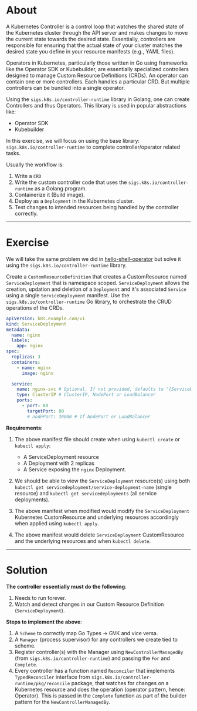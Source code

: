 # About

A Kubernetes Controller is a control loop that watches the shared state of the Kubernetes cluster through the API server and makes changes to move the current state towards the desired state. Essentially, controllers are responsible for ensuring that the actual state of your cluster matches the desired state you define in your resource manifests (e.g., YAML files).

Operators in Kubernetes, particularly those written in Go using frameworks like the Operator SDK or Kubebuilder, are essentially specialized controllers designed to manage Custom Resource Definitions (CRDs). An operator can contain one or more controllers. Each handles a particular CRD. But multiple controllers can be bundled into a single operator.

Using the `sigs.k8s.io/controller-runtime` library in Golang, one can create Controllers and thus Operators. This library is used in popular abstractions like:

- Operator SDK
- Kubebuilder

In this exercise, we will focus on using the base library: `sigs.k8s.io/controller-runtime` to complete controller/operator related tasks.

Usually the workflow is:

1. Write a `CRD`
2. Write the custom controller code that uses the `sigs.k8s.io/controller-runtime` as a Golang program.
3. Containerize it (Build image).
4. Deploy as a `Deployment` in the Kubernetes cluster.
5. Test changes to intended resources being handled by the controller correctly.

---

# Exercise

We will take the same problem we did in [hello-shell-operator](../01-hello-shell-operator/README.md) but solve it using the `sigs.k8s.io/controller-runtime` library.

Create a `CustomResourceDefinition` that creates a CustomResource named `ServiceDeployment` that is namespace scoped.
`ServiceDeployment` allows the creation, updation and deletion of a `Deployment` and it's associated `Service` using a single `ServiceDeployment` manifest. Use the `sigs.k8s.io/controller-runtime` Go library, to orchestrate the CRUD operations of the CRDs.

```yaml
apiVersion: k8s.example.com/v1
kind: ServiceDeployment
metadata:
  name: nginx
  labels:
    app: nginx
spec:
  replicas: 3
  containers:
    - name: nginx
      image: nginx

  service:
    name: nginx-svc # Optional. If not provided, defaults to "{ServiceDeployment.metadata.name}-svc"
    type: ClusterIP # ClusterIP, NodePort or LoadBalancer
    ports:
      - port: 80
        targetPort: 80
        # nodePort: 30080 # If NodePort or LoadBalancer
```

**Requirements**:

1. The above manifest file should create when using `kubectl create` or `kubectl apply`:

   - A ServiceDeployment resource
   - A Deployment with 2 replicas
   - A Service exposing the `nginx` Deployment.

2. We should be able to view the `ServiceDeployment` resource(s) using both `kubectl get servicedeployment/service-deployment-name` (single resource) and `kubectl get servicedeployments` (all service deployments).
3. The above manifest when modified would modify the `ServiceDeployment` Kubernetes CustomResource and underlying resources accordingly when applied using `kubectl apply`.
4. The above manifest would delete `ServiceDeployment` CustomResource and the underlying resources and when `kubectl delete`.

---

# Solution

**The controller essentially must do the following**:

1. Needs to run forever.
2. Watch and detect changes in our Custom Resource Definition (`ServiceDeployment`).

**Steps to implement the above**:

1. A `Scheme` to correctly map Go Types -> GVK and vice versa.
2. A `Manager` (process supervisor) for any controllers we create tied to scheme.
3. Register controller(s) with the Manager using `NewControllerManagedBy` (from `sigs.k8s.io/controller-runtime`) and passing the `For` and `Complete`.
4. Every controller has a function named `Reconciler` that implements `TypedReconciler` interface from `sigs.k8s.io/controller-runtime/pkg/reconcile` package, that watches for changes on a Kubernetes resource and does the operation (operator pattern, hence: Operator). This is passed in the `Complete` function as part of the builder pattern for the `NewControllerManagedBy`.
